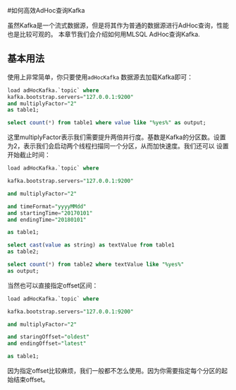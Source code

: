 #如何高效AdHoc查询Kafka

虽然Kafka是一个流式数据源，但是将其作为普通的数据源进行AdHoc查询，性能也是比较可观的。
本章节我们会介绍如何用MLSQL AdHoc查询Kafka.

## 基本用法

使用上非常简单，你只要使用`adHocKafka` 数据源去加载Kafka即可：

```sql
load adHocKafka.`topic` where 
kafka.bootstrap.servers="127.0.0.1:9200"
and multiplyFactor="2" 
as table1;

select count(*) from table1 where value like "%yes%" as output;
```

这里multiplyFactor表示我们需要提升两倍并行度。基数是Kafka的分区数。设置为2，表示我们会启动两个线程扫描同一个分区，从而加快速度。我们还可以
设置开始截止时间：


```sql
load adHocKafka.`topic` where 

kafka.bootstrap.servers="127.0.0.1:9200"

and multiplyFactor="2" 

and timeFormat="yyyyMMdd"
and startingTime="20170101"
and endingTime="20180101"

as table1;

select cast(value as string) as textValue from table1 
as table2;

select count(*) from table2 where textValue like "%yes%" 
as output;
``` 

当然也可以直接指定offset区间：

```sql
load adHocKafka.`topic` where 

kafka.bootstrap.servers="127.0.0.1:9200"

and multiplyFactor="2" 

and staringOffset="oldest"
and endingOffset="latest"

as table1;
```

因为指定offset比较麻烦，我们一般都不怎么使用。因为你需要指定每个分区的起始结束offset。